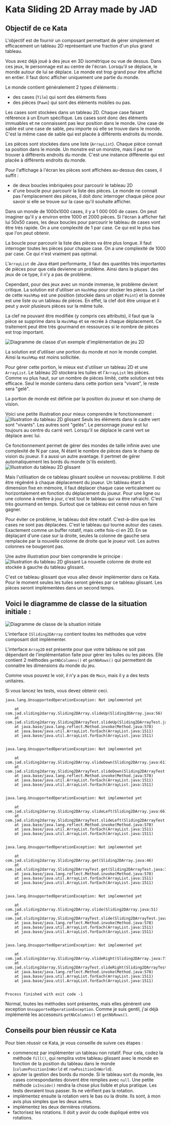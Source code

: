 # Kata Sliding 2D Array made by JAD

## Objectif de ce Kata

L'objectif est de fournir un composant permettant de gérer simplement et efficacement un
tableau 2D représentant une fraction d'un plus grand tableau.

Vous avez déjà joué à des jeux en 3D isométrique ou vue de dessus. Dans ces jeux, le personnage est
au centre de l'écran. Lorsqu'il se déplace, le monde autour de lui se déplace.
Le monde est trop grand pour être affiché en entier. Il faut donc afficher uniquement une partie du
monde.

Le monde contient généralement 2 types d'éléments :

- des cases (`Tile`) qui sont des éléments fixes
- des pièces (`Pawn`) qui sont des éléments mobiles ou pas.

Les cases sont stockées dans un tableau 2D. Chaque case faisant référence à un Enum spécifique.
Les cases sont donc des éléments immuables et ne connaissent pas leur position dans le monde. Une
case de sable est une case de sable, peu importe où elle se trouve dans le monde. C'est la même
case de sable qui est placée à différents endroits du monde.

Les pièces sont stockées dans une liste (`ArrayList`). Chaque pièce connait sa position dans le
monde. Un monstre est un monstre, mais il peut se trouver à différents endroits du monde. C'est
une instance différente qui est placée à différents endroits du monde.

Pour l'affichage à l'écran les pièces sont affichées au-dessus des cases, il suffit :

- de deux boucles imbriquées pour parcourir le tableau 2D
- d'une boucle pour parcourir la liste des pièces. Le monde ne connait pas l'emplacement des pièces,
  il doit donc interroger chaque pièce pour savoir si elle se trouve sur la case qu'il souhaite
  afficher.

Dans un monde de 1000x1000 cases, il y a 1 000 000 de cases. On peut imaginer qu'il y a environ
entre 1000 et 2000 pièces.
Si l'écran à afficher fait lui 50x50 cases, les deux boucles pour parcourir le tableau de cases vont
être très rapide. On a une complexité de 1 par case. Ce qui est le plus bas que l'on peut obtenir.

La boucle pour parcourir la liste des pièces va être plus longue. Il faut interroger toutes les
pièces pour chaque case. On a une complexité de 1000 par case. Ce qui n'est vraiment pas optimal.

L'`ArrayList` de Java étant performante, il faut des quantités très importantes de pièces pour
que cela devienne un problème. Ainsi dans la plupart des jeux de ce type, il n'y a pas de problème.

Cependant, pour des jeux avec un monde immense, le problème devient critique.
La solution est d'utiliser un `HashMap` pour stocker les pièces.
La clef de cette `HashMap` est une position (stockée dans un objet `Point`) et la donnée est une
liste ou un tableau de pièces. En effet, la clef doit être unique et il peut y avoir plusieurs
pièces sur la même tuile.

La clef ne pouvant être modifiée (y compris ces attributs), il faut que la pièce se supprime dans
la `HashMap` et se recrée à chaque déplacement. Ce traitement peut être très gourmand en ressources
si le nombre de pièces est trop important.

![Diagramme de classe d'un exemple d'implémentation de jeu 2D](https://github.com/Jean-Aymeric/Sliding2DArrayStart/blob/master/img/classdiagramboardgamesample.png)

La solution est d'utiliser une portion du monde et non le monde complet. Ainsi la `HashMap` est
moins sollicitée.

Pour gérer cette portion, le mieux est d'utiliser un tableau 2D et une `ArrayList`. Le tableau 2D
stockera les tuiles et l'`ArrayList` les pièces. Comme vu plus haut, sur un nombre de pièces limité,
cette solution est trés efficace. Seul le monde contenu dans cette portion sera "vivant", le reste
sera "gelé".

La portion de monde est définie par la position du joueur et son champ de vision.

Voici une petite illustration pour mieux comprendre le fonctionnement :
![Illustration du tableau 2D glissant](https://github.com/Jean-Aymeric/Sliding2DArrayStart/blob/master/img/sliding2darray1.png)
Seuls les éléments dans le cadre vert sont "vivants". Les autres sont "gelés". Le personnage joueur
est lui toujours au centre du carré vert. Lorsqu'il se déplace le carré vert se déplace avec lui.

Ce fonctionnement permet de gérer des mondes de taille infinie avec une complexité de N par case, N
étant le nombre de pièces dans le champ de vision du joueur. Il a aussi un autre avantage. Il
pertmet de gérer automatiquement les bords du monde (s'ils existent).
![Illustration du tableau 2D glissant](https://github.com/Jean-Aymeric/Sliding2DArrayStart/blob/master/img/sliding2darray2.png)

Mais l'utilisation de ce tableau glissant soulève un nouveau problème. Il doit être régénéré à
chaque déplacement du joueur. Un tableau étant à dimension fixe en mémoire, il faut déplacer chaque
case verticalement ou horizontalement en fonction du déplacement du joueur. Pour une ligne ou une
colonne à mettre à jour, c'est tout le tableau qui va être rafraichi. C'est très gourmand en temps.
Surtout que ce tableau est censé nous en faire gagner.

Pour éviter ce problème, le tableau doit être rotatif. C'est-à-dire que les cases ne sont pas
déplacées. C'est le tableau qui tourne autour des cases. Exactement comme un buffer rotatif, mais
cette fois-ci en 2D. En se déplaçant d'une case sur la droite, seules la colonne de gauche sera
remplacée par la nouvelle colonne de droite que le joueur voit. Les autres colonnes ne bougeront
pas.

Une autre illustration pour bien comprendre le principe :
![Illustration du tableau 2D glissant](https://github.com/Jean-Aymeric/Sliding2DArrayStart/blob/master/img/sliding2darray3.png)
La nouvelle colonne de droite est stockée à gauche du tableau glissant.

C'est ce tableau glissant que vous allez devoir implémenter dans ce Kata. Pour le moment seules les
tuiles seront gérées par ce tableau glissant. Les pièces seront implémentées dans un second temps.

## Voici le diagramme de classe de la situation initiale :

![Diagramme de classe de la situation initiale](https://github.com/Jean-Aymeric/Sliding2DArrayStart/blob/master/img/classdiagramsliding2darray.png)

L'interface `ISliding2DArray` contient toutes les méthodes que votre composant doit implémenter.

L'interface `Array2D` est présente pour que votre tableau ne soit pas dépendant de l'implémentation
faite pour gérer les tuiles ou les pièces. Elle contient 2 méthodes `getNbColumns()`
et `getNbRows()` qui permettent de connaitre les dimensions du monde du jeu.

Comme vous pouvez le voir, il n'y a pas de `Main`, mais il y a des tests unitaires.

Si vous lancez les tests, vous devez obtenir ceci.

```
java.lang.UnsupportedOperationException: Not implemented yet

	at com.jad.sliding2darray.Sliding2DArray.slideUp(Sliding2DArray.java:56)
	at com.jad.sliding2darray.Sliding2DArrayTest.slideUp(Sliding2DArrayTest.java:51)
	at java.base/java.lang.reflect.Method.invoke(Method.java:578)
	at java.base/java.util.ArrayList.forEach(ArrayList.java:1511)
	at java.base/java.util.ArrayList.forEach(ArrayList.java:1511)


java.lang.UnsupportedOperationException: Not implemented yet

	at com.jad.sliding2darray.Sliding2DArray.slideDown(Sliding2DArray.java:61)
	at com.jad.sliding2darray.Sliding2DArrayTest.slideDown(Sliding2DArrayTest.java:66)
	at java.base/java.lang.reflect.Method.invoke(Method.java:578)
	at java.base/java.util.ArrayList.forEach(ArrayList.java:1511)
	at java.base/java.util.ArrayList.forEach(ArrayList.java:1511)


java.lang.UnsupportedOperationException: Not implemented yet

	at com.jad.sliding2darray.Sliding2DArray.slideLeft(Sliding2DArray.java:66)
	at com.jad.sliding2darray.Sliding2DArrayTest.slideLeft(Sliding2DArrayTest.java:82)
	at java.base/java.lang.reflect.Method.invoke(Method.java:578)
	at java.base/java.util.ArrayList.forEach(ArrayList.java:1511)
	at java.base/java.util.ArrayList.forEach(ArrayList.java:1511)


java.lang.UnsupportedOperationException: Not implemented yet

	at com.jad.sliding2darray.Sliding2DArray.get(Sliding2DArray.java:46)
	at com.jad.sliding2darray.Sliding2DArrayTest.get(Sliding2DArrayTest.java:36)
	at java.base/java.lang.reflect.Method.invoke(Method.java:578)
	at java.base/java.util.ArrayList.forEach(ArrayList.java:1511)
	at java.base/java.util.ArrayList.forEach(ArrayList.java:1511)


java.lang.UnsupportedOperationException: Not implemented yet

	at com.jad.sliding2darray.Sliding2DArray.slide(Sliding2DArray.java:51)
	at com.jad.sliding2darray.Sliding2DArrayTest.slide(Sliding2DArrayTest.java:43)
	at java.base/java.lang.reflect.Method.invoke(Method.java:578)
	at java.base/java.util.ArrayList.forEach(ArrayList.java:1511)
	at java.base/java.util.ArrayList.forEach(ArrayList.java:1511)


java.lang.UnsupportedOperationException: Not implemented yet

	at com.jad.sliding2darray.Sliding2DArray.slideRight(Sliding2DArray.java:71)
	at com.jad.sliding2darray.Sliding2DArrayTest.slideRight(Sliding2DArrayTest.java:97)
	at java.base/java.lang.reflect.Method.invoke(Method.java:578)
	at java.base/java.util.ArrayList.forEach(ArrayList.java:1511)
	at java.base/java.util.ArrayList.forEach(ArrayList.java:1511)


Process finished with exit code -1
```

Normal, toutes les méthodes sont présentes, mais elles génèrent une
exception `UnsupportedOperationException`. Comme je suis gentil, j'ai déjà implémenté les
accesseurs `getNbColumns()` et `getNbRows()`.

## Conseils pour bien réussir ce Kata

Pour bien réussir ce Kata, je vous conseille de suivre ces étapes :

- commencez par implémenter un tableau non rotatif. Pour cela, codez la méthode `fill()`, qui
  remplira votre tableau glissant avec le monde en fonction de la position du tableau dans le
  monde (`columnPositionInWorld` et `rowPositionInWorld`).
- ajouter la gestion des bords du monde. Si le tableau sort du monde, les cases
  correspondantes doivent être remplies avec `null`. Une petite méthode `isInside()` rendra la
  chose plus lisible et plus pratique. Les tests devraient tous passer. Ils ne vérifient pas la
  rotation.
- implémentez ensuite la rotation vers le bas ou la droite. Ils sont, à mon avis plus simples que
  les deux autres.
- implémentez les deux dernières rotations.
- factorisez les rotations. Il doit y avoir du code dupliqué entre vos rotations. 
